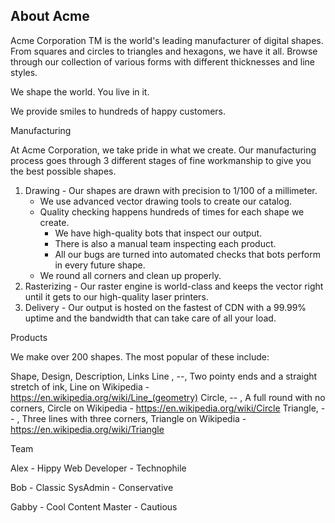 About Acme
----------
Acme Corporation TM is the world's leading manufacturer of digital shapes. From squares and circles to triangles and hexagons, we have it all. Browse through our collection of various forms with different thicknesses and line styles.

We shape the world. You live in it.

We provide smiles to hundreds of happy customers.

Manufacturing

At Acme Corporation, we take pride in what we create. Our manufacturing process goes through 3 different stages of fine workmanship to give you the best possible shapes.


1) Drawing - Our shapes are drawn with precision to 1/100 of a millimeter.
   * We use advanced vector drawing tools to create our catalog.
   * Quality checking happens hundreds of times for each shape we create.
     * We have high-quality bots that inspect our output.
     * There is also a manual team inspecting each product.
     * All our bugs are turned into automated checks that bots perform in every future shape.
   * We round all corners and clean up properly.
2) Rasterizing - Our raster engine is world-class and keeps the vector right until it gets to our high-quality laser printers.
3) Delivery - Our output is hosted on the fastest of CDN with a 99.99% uptime and the bandwidth that can take care of all your load.

Products

We make over 200 shapes. The most popular of these include:

Shape,  Design, Description, Links
Line , --,  Two pointy ends and a straight stretch of ink, Line on Wikipedia - https://en.wikipedia.org/wiki/Line_(geometry)
Circle,  -- , A full round with no corners, Circle on Wikipedia - https://en.wikipedia.org/wiki/Circle
Triangle,  -- , Three lines with three corners,  Triangle on Wikipedia - https://en.wikipedia.org/wiki/Triangle

Team


Alex - Hippy Web Developer - Technophile

Bob - Classic SysAdmin - Conservative

Gabby - Cool Content Master - Cautious


